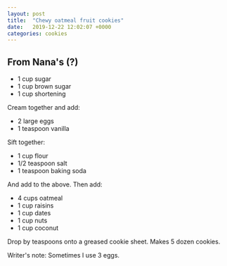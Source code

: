 ```yaml
---
layout: post
title:  "Chewy oatmeal fruit cookies"
date:   2019-12-22 12:02:07 +0000
categories: cookies
---
```


## From Nana's (?)
* 1 cup sugar
* 1 cup brown sugar
* 1 cup shortening

Cream together and add:


* 2 large eggs
* 1 teaspoon vanilla


Sift together:


* 1 cup flour
* 1/2 teaspoon salt
* 1 teaspoon baking soda


And add to the above. Then add:


* 4 cups oatmeal
* 1 cup raisins
* 1 cup dates
* 1 cup nuts
* 1 cup coconut


Drop by teaspoons onto a greased cookie sheet. Makes 5 dozen cookies.



Writer's note: Sometimes I use 3 eggs.

